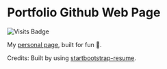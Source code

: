 # Portfolio Github Web Page

![Visits Badge](https://badges.pufler.dev/visits/little-Salt/little-salt.github.io)

My [personal page](https://little-salt.github.io/), built for fun :clap:. 

Credits: Built by using [startbootstrap-resume](https://github.com/StartBootstrap/startbootstrap-resume).
